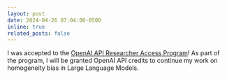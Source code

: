 ```yaml
---
layout: post
date: 2024-04-26 07:04:00-0500
inline: true
related_posts: false
---
```


I was accepted to the [OpenAI API Researcher Access Program](https://openai.com/form/researcher-access-program)! As part of the program, I will be granted OpenAI API credits to continue my work on homogeneity bias in Large Language Models.

